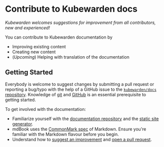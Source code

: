 # Contribute to Kubewarden docs

_Kubewarden welcomes suggestions for improvement from all contributors, new and experienced!_

You can contribute to Kubewarden documentation by

- Improving existing content
- Creating new content
- (_Upcoming_) Helping with translation of the documentation

## Getting Started

Everybody is welcome to suggest changes by submitting a pull request
or reporting a bug/typo with the help of a GitHub issue to the
[`kubewarden/docs` repository](https://github.com/kubewarden/docs).
Knowledge of [git](https://git-scm.com/) and [GitHub](https://lab.github.com/) is
an essential prerequisite to getting started.

To get involved with the documentation:
- Familiarize yourself with the [documentation repository](https://github.com/kubewarden/docs)
and the [static site generator](https://rust-lang.github.io/mdBook/).
- mdBook uses the [CommonMark spec](https://commonmark.org/) of Markdown.
Ensure you're familiar with the Markdown flavour before you begin.
- Understand how to [suggest an improvement](./suggesting-an-improvement.md) and [open a pull request]().
